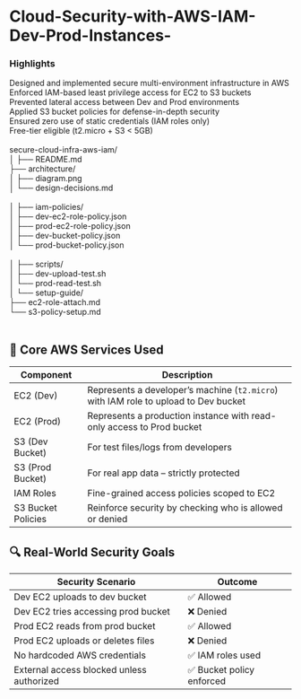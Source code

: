 # Cloud-Security-with-AWS-IAM-Dev-Prod-Instances-

<h3>Highlights</h3>
Designed and implemented secure multi-environment infrastructure in AWS<br>
Enforced IAM-based least privilege access for EC2 to S3 buckets<br>
Prevented lateral access between Dev and Prod environments<br>
Applied S3 bucket policies for defense-in-depth security<br>
Ensured zero use of static credentials (IAM roles only)<br>
Free-tier eligible (t2.micro + S3 < 5GB)<br><br>
secure-cloud-infra-aws-iam/<br>
│
├── README.md       <br>               
├── architecture/<br>
│   ├── diagram.png  <br>              
│   └── design-decisions.md <br> <br>     
│
├── iam-policies/<br>
│   ├── dev-ec2-role-policy.json<br>
│   ├── prod-ec2-role-policy.json<br>
│   ├── dev-bucket-policy.json<br>
│   └── prod-bucket-policy.json<br><br>
│
├── scripts/<br>
│   ├── dev-upload-test.sh  <br>      
│   └── prod-read-test.sh    <br>     
│
└── setup-guide/<br>
    ├── ec2-role-attach.md <br>      
    └── s3-policy-setup.md  <br>  <br>   

 
 <h2>🧰 Core AWS Services Used</h2>

<table>
  <thead>
    <tr>
      <th>Component</th>
      <th>Description</th>
    </tr>
  </thead>
  <tbody>
    <tr>
      <td>EC2 (Dev)</td>
      <td>Represents a developer’s machine (<code>t2.micro</code>) with IAM role to upload to Dev bucket</td>
    </tr>
    <tr>
      <td>EC2 (Prod)</td>
      <td>Represents a production instance with read-only access to Prod bucket</td>
    </tr>
    <tr>
      <td>S3 (Dev Bucket)</td>
      <td>For test files/logs from developers</td>
    </tr>
    <tr>
      <td>S3 (Prod Bucket)</td>
      <td>For real app data – strictly protected</td>
    </tr>
    <tr>
      <td>IAM Roles</td>
      <td>Fine-grained access policies scoped to EC2</td>
    </tr>
    <tr>
      <td>S3 Bucket Policies</td>
      <td>Reinforce security by checking who is allowed or denied</td>
    </tr>
  </tbody>
</table>



<h2>🔍 Real-World Security Goals</h2>

<table>
  <thead>
    <tr>
      <th>Security Scenario</th>
      <th>Outcome</th>
    </tr>
  </thead>
  <tbody>
    <tr>
      <td>Dev EC2 uploads to dev bucket</td>
      <td>✅ Allowed</td>
    </tr>
    <tr>
      <td>Dev EC2 tries accessing prod bucket</td>
      <td>❌ Denied</td>
    </tr>
    <tr>
      <td>Prod EC2 reads from prod bucket</td>
      <td>✅ Allowed</td>
    </tr>
    <tr>
      <td>Prod EC2 uploads or deletes files</td>
      <td>❌ Denied</td>
    </tr>
    <tr>
      <td>No hardcoded AWS credentials</td>
      <td>✅ IAM roles used</td>
    </tr>
    <tr>
      <td>External access blocked unless authorized</td>
      <td>✅ Bucket policy enforced</td>
    </tr>
  </tbody>
</table>


